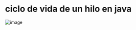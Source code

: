 # ciclo de vida de un hilo en java
![image](https://github.com/user-attachments/assets/c07f6b80-db06-426e-ba72-70d1d9936929)
